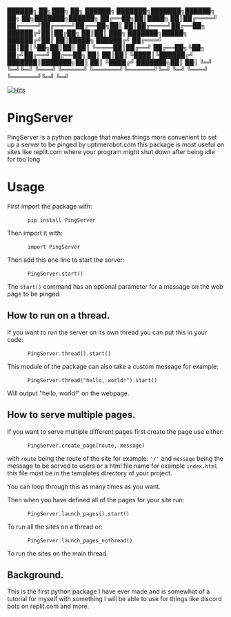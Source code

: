 ██████╗ ██╗███╗   ██╗ ██████╗     ███████╗███████╗██████╗ ██╗   ██╗███████╗██████╗ 
██╔══██╗██║████╗  ██║██╔════╝     ██╔════╝██╔════╝██╔══██╗██║   ██║██╔════╝██╔══██╗
██████╔╝██║██╔██╗ ██║██║  ███╗    ███████╗█████╗  ██████╔╝██║   ██║█████╗  ██████╔╝
██╔═══╝ ██║██║╚██╗██║██║   ██║    ╚════██║██╔══╝  ██╔══██╗╚██╗ ██╔╝██╔══╝  ██╔══██╗
██║     ██║██║ ╚████║╚██████╔╝    ███████║███████╗██║  ██║ ╚████╔╝ ███████╗██║  ██║
╚═╝     ╚═╝╚═╝  ╚═══╝ ╚═════╝     ╚══════╝╚══════╝╚═╝  ╚═╝  ╚═══╝  ╚══════╝╚═╝  ╚═╝

[![Hits](https://hits.seeyoufarm.com/api/count/incr/badge.svg?url=https%3A%2F%2Fgithub.com%2FNecrownyx%2FPingServer&count_bg=%2300AEFF&title_bg=%23555555&icon=&icon_color=%23E7E7E7&title=Current+Views&edge_flat=true)](https://hits.seeyoufarm.com)

# PingServer

PingServer is a python package that makes things more convenient to set up a server to be pinged by uptimerobot.com this package is most useful on sites like replit.com where your program might shut down after being idle for too long


# Usage

First import the package with:

&nbsp;&nbsp;&nbsp;&nbsp;&nbsp;&nbsp;&nbsp;&nbsp;&nbsp;&nbsp;&nbsp;&nbsp;`pip install PingServer`

Then import it with:

&nbsp;&nbsp;&nbsp;&nbsp;&nbsp;&nbsp;&nbsp;&nbsp;&nbsp;&nbsp;&nbsp;&nbsp;`import PingServer`

Then add this one line to start the server:

&nbsp;&nbsp;&nbsp;&nbsp;&nbsp;&nbsp;&nbsp;&nbsp;&nbsp;&nbsp;&nbsp;&nbsp;`PingServer.start()`

The `start()` command has an optional parameter for a message on the web page to be pinged.

## How to run on a thread.
If you want to run the server on its own thread you can put this in your code:

&nbsp;&nbsp;&nbsp;&nbsp;&nbsp;&nbsp;&nbsp;&nbsp;&nbsp;&nbsp;&nbsp;&nbsp;`PingServer.thread().start()`

This module of the package can also take a custom message for example:

&nbsp;&nbsp;&nbsp;&nbsp;&nbsp;&nbsp;&nbsp;&nbsp;&nbsp;&nbsp;&nbsp;&nbsp;`PingServer.thread("hello, world!").start()`

Will output "hello, world!" on the webpage.

## How to serve multiple pages.
If you want to serve multiple different pages first create the page use either:

&nbsp;&nbsp;&nbsp;&nbsp;&nbsp;&nbsp;&nbsp;&nbsp;&nbsp;&nbsp;&nbsp;&nbsp;`PingServer.create_page(route, message)`

with `route` being the route of the site for example: `'/'`  and `message` being the message to be served to users or a html file name for example `index.html` this file must be in the templates directory of your project.

You can loop through this as many times as you want.

Then when you have defined all of the pages for your site run:

&nbsp;&nbsp;&nbsp;&nbsp;&nbsp;&nbsp;&nbsp;&nbsp;&nbsp;&nbsp;&nbsp;&nbsp;`PingServer.launch_pages().start()`

To run all the sites on a thread or:

&nbsp;&nbsp;&nbsp;&nbsp;&nbsp;&nbsp;&nbsp;&nbsp;&nbsp;&nbsp;&nbsp;&nbsp;`PingServer.launch_pages_nothread()`

To run the sites on the main thread.



## Background.

This is the first python package I have ever made and is somewhat of a tutorial for myself with something I will be able to use for things like discord bots on replit.com and more.
